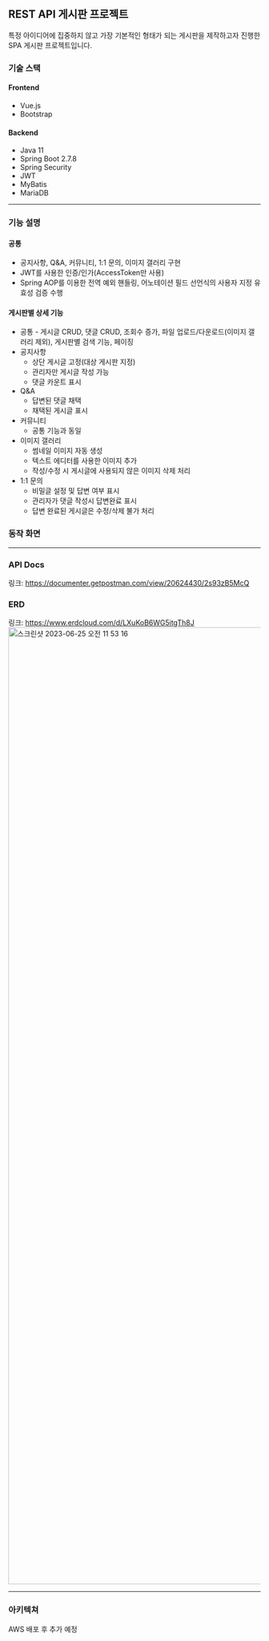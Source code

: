 ## REST API 게시판 프로젝트
특정 아이디어에 집중하지 않고 가장 기본적인 형태가 되는 게시판을 제작하고자 진행한 SPA 게시판 프로젝트입니다.

### 기술 스택
#### Frontend
- Vue.js
- Bootstrap
#### Backend
- Java 11
- Spring Boot 2.7.8
- Spring Security
- JWT
- MyBatis
- MariaDB

<hr>

### 기능 설명
#### 공통
- 공지사항, Q&A, 커뮤니티, 1:1 문의, 이미지 갤러리 구현
- JWT를 사용한 인증/인가(AccessToken만 사용)
- Spring AOP를 이용한 전역 예외 핸들링, 어노테이션 필드 선언식의 사용자 지정 유효성 검증 수행
#### 게시판별 상세 기능
- 공통 - 게시글 CRUD, 댓글 CRUD, 조회수 증가, 파일 업로드/다운로드(이미지 갤러리 제외), 게시판별 검색 기능, 페이징
- 공지사항
  - 상단 게시글 고정(대상 게시판 지정)
  - 관리자만 게시글 작성 가능
  - 댓글 카운트 표시
- Q&A
  - 답변된 댓글 채택
  - 채택된 게시글 표시
- 커뮤니티
  - 공통 기능과 동일
- 이미지 갤러리
  - 썸네일 이미지 자동 생성
  - 텍스트 에디터를 사용한 이미지 추가
  - 작성/수정 시 게시글에 사용되지 않은 이미지 삭제 처리
- 1:1 문의
  - 비밀글 설정 및 답변 여부 표시
  - 관리자가 댓글 작성시 답변완료 표시
  - 답변 완료된 게시글은 수정/삭제 불가 처리
### 동작 화면
<hr>

### API Docs
링크: https://documenter.getpostman.com/view/20624430/2s93zB5McQ

### ERD
링크: https://www.erdcloud.com/d/LXuKoB6WG5itgTh8J
<img width="1908" alt="스크린샷 2023-06-25 오전 11 53 16" src="https://github.com/thddntjr1234/Board_V4/assets/29126159/e8c6a2c1-a3e2-47f9-93e2-197653b0c6d0">
<hr>

### 아키텍쳐
AWS 배포 후 추가 예정

